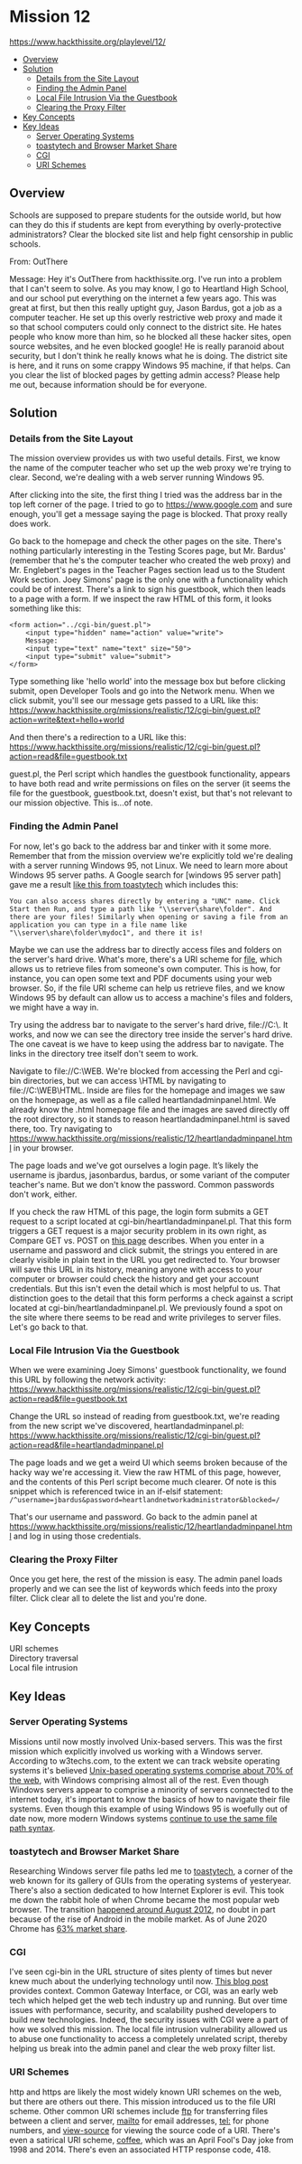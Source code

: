 # Mission 12
https://www.hackthissite.org/playlevel/12/

- [Overview](#overview)
- [Solution](#solution)
  * [Details from the Site Layout](#details-from-the-site-layout)
  * [Finding the Admin Panel](#finding-the-admin-panel)
  * [Local File Intrusion Via the Guestbook](#local-file-intrusion-via-the-guestbook)
  * [Clearing the Proxy Filter](#clearing-the-proxy-filter)
- [Key Concepts](#key-concepts)
- [Key Ideas](#key-ideas)
  * [Server Operating Systems](#server-operating-systems)
  * [toastytech and Browser Market Share](#toastytech-and-browser-market-share)
  * [CGI](#cgi)
  * [URI Schemes](#uri-schemes)

## Overview
Schools are supposed to prepare students for the outside world, but how can they do this if students are kept from everything by overly-protective administrators? Clear the blocked site list and help fight censorship in public schools.

From: OutThere

Message: Hey it's OutThere from hackthissite.org. I've run into a problem that I can't seem to solve. As you may know, I go to Heartland High School, and our school put everything on the internet a few years ago. This was great at first, but then this really uptight guy, Jason Bardus, got a job as a computer teacher. He set up this overly restrictive web proxy and made it so that school computers could only connect to the district site. He hates people who know more than him, so he blocked all these hacker sites, open source websites, and he even blocked google! He is really paranoid about security, but I don't think he really knows what he is doing. The district site is here, and it runs on some crappy Windows 95 machine, if that helps. Can you clear the list of blocked pages by getting admin access? Please help me out, because information should be for everyone.

## Solution
### Details from the Site Layout
The mission overview provides us with two useful details. First, we know the name of the computer teacher who set up the web proxy we're trying to clear. Second, we're dealing with a web server running Windows 95.

After clicking into the site, the first thing I tried was the address bar in the top left corner of the page. I tried to go to https://www.google.com and sure enough, you'll get a message saying the page is blocked. That proxy really does work.

Go back to the homepage and check the other pages on the site. There's nothing particularly interesting in the Testing Scores page, but Mr. Bardus' (remember that he's the computer teacher who created the web proxy) and Mr. Englebert's pages in the Teacher Pages section lead us to the Student Work section. Joey Simons' page is the only one with a functionality which could be of interest. There's a link to sign his guestbook, which then leads to a page with a form. If we inspect the raw HTML of this form, it looks something like this:
```
<form action="../cgi-bin/guest.pl">
	<input type="hidden" name="action" value="write">
	Message: 
	<input type="text" name="text" size="50">
	<input type="submit" value="submit">
</form>
```

Type something like 'hello world' into the message box but before clicking submit, open Developer Tools and go into the Network menu.
When we click submit, you'll see our message gets passed to a URL like this:
https://www.hackthissite.org/missions/realistic/12/cgi-bin/guest.pl?action=write&text=hello+world

And then there's a redirection to a URL like this:
https://www.hackthissite.org/missions/realistic/12/cgi-bin/guest.pl?action=read&file=guestbook.txt

guest.pl, the Perl script which handles the guestbook functionality, appears to have both read and write permissions on files on the server (it seems the file for the guestbook, guestbook.txt, doesn't exist, but that's not relevant to our mission objective. This is...of note.

### Finding the Admin Panel
For now, let's go back to the address bar and tinker with it some more. Remember that from the mission overview we're explicitly told we're dealing with a server running Windows 95, not Linux. We need to learn more about Windows 95 server paths. A Google search for [windows 95 server path] gave me a result  [like this from toastytech](http://toastytech.com/guis/win952.html) which includes this:
```
You can also access shares directly by entering a "UNC" name. Click Start then Run, and type a path like "\\server\share\folder". And there are your files! Similarly when opening or saving a file from an application you can type in a file name like "\\server\share\folder\mydoc1", and there it is!
```

Maybe we can use the address bar to directly access files and folders on the server's hard drive. What's more, there's a URI scheme for [file](https://en.wikipedia.org/wiki/File_URI_scheme), which allows us to retrieve files from someone's own computer. This is how, for instance, you can open some text and PDF documents using your web browser. So, if the file URI scheme can help us retrieve files, and we know Windows 95 by default can allow us to access a machine's files and folders, we might have a way in.

Try using the address bar to navigate to the server's hard drive, file://C:\\. It works, and now we can see the directory tree inside the server's hard drive. The one caveat is we have to keep using the address bar to navigate. The links in the directory tree itself don't seem to work.

Navigate to file://C:\WEB. We're blocked from accessing the Perl and cgi-bin directories, but we can access \HTML by navigating to file://C:\WEB\HTML. Inside are files for the homepage and images we saw on the homepage, as well as a file called heartlandadminpanel.html. We already know the .html homepage file and the images are saved directly off the root directory, so it stands to reason heartlandadminpanel.html is saved there, too. Try navigating to https://www.hackthissite.org/missions/realistic/12/heartlandadminpanel.html in your browser.

The page loads and we've got ourselves a login page. It’s likely the username is jbardus, jasonbardus, bardus, or some variant of the computer teacher's name. But we don't know the password. Common passwords don't work, either.

If you check the raw HTML of this page, the login form submits a GET request to a script located at cgi-bin/heartlandadminpanel.pl. That this form triggers a GET request is a major security problem in its own right, as Compare GET vs. POST on [this page](https://www.w3schools.com/tags/ref_httpmethods.asp) describes. When you enter in a username and password and click submit, the strings you entered in are clearly visible in plain text in the URL you get redirected to. Your browser will save this URL in its history, meaning anyone with access to your computer or browser could check the history and get your account credentials. But this isn't even the detail which is most helpful to us. That distinction goes to the detail that this form performs a check against a script located at cgi-bin/heartlandadminpanel.pl. We previously found a spot on the site where there seems to be read and write privileges to server files. Let's go back to that.

### Local File Intrusion Via the Guestbook
When we were examining Joey Simons' guestbook functionality, we found this URL by following the network activity:
https://www.hackthissite.org/missions/realistic/12/cgi-bin/guest.pl?action=read&file=guestbook.txt

Change the URL so instead of reading from guestbook.txt, we're reading from the new script we've discovered, heartlandadminpanel.pl:
https://www.hackthissite.org/missions/realistic/12/cgi-bin/guest.pl?action=read&file=heartlandadminpanel.pl

The page loads and we get a weird UI which seems broken because of the hacky way we're accessing it. View the raw HTML of this page, however, and the contents of this Perl script become much clearer. Of note is this snippet which is referenced twice in an if-elsif statement:\
`/^username=jbardus&password=heartlandnetworkadministrator&blocked=/`

That's our username and password. Go back to the admin panel at https://www.hackthissite.org/missions/realistic/12/heartlandadminpanel.html and log in using those credentials.

### Clearing the Proxy Filter
Once you get here, the rest of the mission is easy. The admin panel loads properly and we can see the list of keywords which feeds into the proxy filter. Click clear all to delete the list and you're done.

## Key Concepts
URI schemes\
Directory traversal\
Local file intrusion

## Key Ideas
### Server Operating Systems
Missions until now mostly involved Unix-based servers. This was the first mission which explicitly involved us working with a Windows server. According to w3techs.com, to the extent we can track website operating systems it's believed [Unix-based operating systems comprise about 70% of the web](https://w3techs.com/technologies/overview/operating_system), with Windows comprising almost all of the rest. Even though Windows servers appear to comprise a minority of servers connected to the internet today, it's important to know the basics of how to navigate their file systems. Even though this example of using Windows 95 is woefully out of date now, more modern Windows systems [continue to use the same file path syntax](https://docs.microsoft.com/en-us/dotnet/standard/io/file-path-formats).

### toastytech and Browser Market Share
Researching Windows server file paths led me to [toastytech](http://toastytech.com/), a corner of the web known for its gallery of GUIs from the operating systems of yesteryear. There's also a section dedicated to how Internet Explorer is evil. This took me down the rabbit hole of when Chrome became the most popular web browser. The transition [happened around August 2012](https://www.w3counter.com/globalstats.php?year=2012&month=8), no doubt in part because of the rise of Android in the mobile market. As of June 2020 Chrome has [63% market share](https://www.w3counter.com/globalstats.php?year=2020&month=6).

### CGI
I've seen cgi-bin in the URL structure of sites plenty of times but never knew much about the underlying technology until now. [This blog post](https://medium.com/adobetech/2017-will-be-the-year-of-the-cgi-bin-err-serverless-f5d99671bc99) provides context. Common Gateway Interface, or CGI, was an early web tech which helped get the web tech industry up and running. But over time issues with performance, security, and scalability pushed developers to build new technologies. Indeed, the security issues with CGI were a part of how we solved this mission. The local file intrusion vulnerability allowed us to abuse one functionality to access a completely unrelated script, thereby helping us break into the admin panel and clear the web proxy filter list.

### URI Schemes
http and https are likely the most widely known URI schemes on the web, but there are others out there. This mission introduced us to the file URI scheme. Other common URI schemes include [ftp](https://tools.ietf.org/html/rfc7151) for transferring files between a client and server, [mailto](https://tools.ietf.org/html/rfc6068) for email addresses, [tel:](https://tools.ietf.org/html/rfc5341) for phone numbers, and [view-source](https://tools.ietf.org/html/draft-yevstifeyev-view-source-uri-01) for viewing the source code of a URI. There's even a satirical URI scheme, [coffee](https://tools.ietf.org/html/rfc7168), which was an April Fool's Day joke from 1998 and 2014. There's even an associated HTTP response code, 418.
